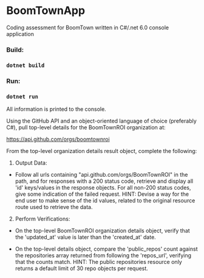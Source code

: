 # BoomTownApp
Coding assessment for BoomTown written in C#/.net 6.0 console application

### Build:
### `dotnet build`

### Run: 
### `dotnet run`


All information is printed to the console.

Using the GitHub API and an object-oriented language of choice (preferably C#), pull top-level details for the BoomTownROI organization at:

https://api.github.com/orgs/boomtownroi

From the top-level organization details result object, complete the following:

1. Output Data:

- Follow all urls containing "api.github.com/orgs/BoomTownROI" in the path, and for responses with a 200 status code, retrieve and display all 'id' keys/values in the response objects. For all non-200 status codes, give some indication of the failed request. HINT: Devise a way for the end user to make sense of the id values, related to the original resource route used to retrieve the data.

2. Perform Verifications:

- On the top-level BoomTownROI organization details object, verify that the 'updated_at' value is later than the 'created_at' date.

- On the top-level details object, compare the 'public_repos' count against the repositories array returned from following the 'repos_url', verifying that the counts match. HINT: The public repositories resource only returns a default limit of 30 repo objects per request.
